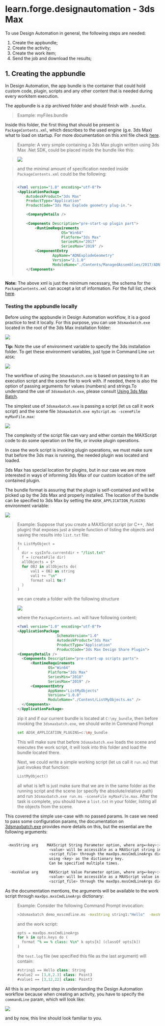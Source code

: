 # learn.forge.designautomation - 3ds Max


To use Design Automation in general, the following steps are needed:

1. Create the appbundle;
2. Create the activity;
3. Create the work item;
4. Send the job and download the results;


## 1. Creating the appbundle
In Design Automation, the app bundle is the container that could hold custom code, plugin, scripts and any other content that is needed during every workitem execution.

The appbundle is a zip archived folder and should finish with `.bundle`. 

> Example: myFiles.bundle
	
Inside this folder, the first thing that should be present is ` PackageContents.xml`, which describes to the used engine (g.e. 3ds Max) what to load on startup. For more documentation on this xml file check [here](https://help.autodesk.com/view/3DSMAX/2019/ENU/?guid=__developer_writing_plug_ins_packaging_plugins_packagexml_format_html).

> Example: A very simple containing a 3ds Max plugin written using 3ds Max .Net SDK, could be placed inside the bundle like this:
	
>![](./img/bundle_content.png)

> and the minimal amount of specification needed inside ` PackageContents.xml` could be the following:

>	```xml
>	
>	<?xml version="1.0" encoding="utf-8"?>
>	<ApplicationPackage 
>		AutodeskProduct="3ds Max" 
>		ProductType="Application"
>		ProductCode="3ds Max Explode geometry plug-in.">
>	
>		<CompanyDetails />	
>		
>		<Components Description="pre-start-up plugin part">
>			<RuntimeRequirements 
>						OS="Win64" 
>						Platform="3ds Max" 
>						SeriesMin="2017" 
>						SeriesMax="2019" />
>			<ComponentEntry 
>					AppName="ADNExplodeGeometry" 
>					Version="2.1.0" 
>					ModuleName="./Contents/ManagedAssemblies/2017/ADNExplodeGeometry.dll" />
>		</Components>
>	  
>	```


**Note:** The above xml is just the minimum necessary, the schema for the ` PackageContents.xml` can accept a lot of information. For the full list, check [here](https://help.autodesk.com/view/3DSMAX/2019/ENU/?guid=__developer_writing_plug_ins_packaging_plugins_packagexml_format_html).

### Testing the appbundle locally

Before using the appbundle in Design Automation workflow, it is a good practice to test it locally. For this purpose, you can use `3dsmaxbatch.exe` located in the root of the 3ds Max installation folder:

![](./img/exec.png)

**Tip:** Note the use of environment variable to specify the 3ds installation folder. To get these environment variables, just type in Command Line `set ADSK`:

![](./img/env.png)


The workflow of using the `3dsmaxbatch.exe` is based on passing to it an execution script and the scene file to work with.
If needed, there is also the option of passing arguments for values (numbers) and strings.To understand the use of `3dsmaxbatch.exe`, please consult [Using 3ds Max Batch](https://knowledge.autodesk.com/support/3ds-max/learn-explore/caas/CloudHelp/cloudhelp/2019/ENU/3DSMax-Batch/files/GUID-48A78515-C24B-4E46-AC5F-884FBCF40D59-htm.html).

The simplest use of `3dsmaxbatch.exe` is passing a script (let us call it work script) and the scene file `3dsmaxbatch.exe myScript.ms -sceneFile myMaxFile.max`:

![](./img/local_test.png)

The complexity of the script file can vary and either contain the MAXScript code to do some operation on the file, or invoke plugin operations.

In case the work script is invoking plugin operations, we must make sure that before the 3ds max is running, the needed plugin was located and loaded.

3ds Max has special location for plugins, but in our case we are more interested in ways of informing 3ds Max of our custom location of the self contained plugin.

The bundle format is assuring that the plugin is self-contained and will be picked up by the 3ds Max and properly installed. The location of the bundle can be specified to 3ds Max by setting the `ADSK_APPLICATION_PLUGINS` environment variable:

![](./img/bundle_location.png)


> Example: Suppose that you create a MAXScript script (or C++, .Net plugin) that exposes just a simple function of listing the objects and saving the results into `list.txt` file:
> 
> ```sql
> fn ListMyObject = 
>(
>	dir = sysInfo.currentdir + "/list.txt"
>	f = (createFile dir)
>	allObjects = $*
>	for OBJ in allObjects do(
>		val1 = OBJ as string
>		val1 += "\n"
>		format val1 to:f
>	)
>)
>```
> we can create a folder with the following structure
> 
> ![](./img/my_plugin_content.png)
> 
> where the `PackageContents.xml` will have following content:
> 
> ```xml
> <?xml version="1.0" encoding="utf-8"?>
><ApplicationPackage 
>					SchemaVersion="1.0"
>					AutodeskProduct="3ds Max"
>					ProductType="Application"
>					ProductCode="3ds Max Design Share Plugin">
><CompanyDetails />
>	<Components Description="pre-start-up scripts parts">
>		<RuntimeRequirements 
>				OS="Win64" 
>				Platform="3ds Max" 
>				SeriesMin="2018" 
>				SeriesMax="2019" />
>		<ComponentEntry 
>				AppName="ListMyObjects" 
>				Version="1.0.0"  
>				ModuleName="./Content/ListMyObjects.ms" />
>	</Components>
></ApplicationPackage>
> ```
> zip it and if our current bundle is located at `C:\my_bundle`, then before invoking the `3dsmaxbatch.exe`, we should write in Command Prompt
> 
> ```bash
> set ADSK_APPLICATION_PLUGINS=c:\my_bundle
> ```
> This will make sure that before `3dsmaxbatch.exe` loads the scene and executes the work script, it will look into this folder and load the bundle located there.
> 
> Next, we could write a simple working script (let us call it `run.ms`) that just invokes that function:
> 
> ```sql
> ListMyObject()
> ```
> 
> all what is left is just make sure that we are in the same folder as the running script and the scene (or specify the absolute/relative path) and run `3dsmaxbatch.exe run.ms -sceneFile myMaxFile.max`.
> After the task is complete, you should have a `list.txt` in your folder, listing all the objects from the scene.

This covered the simple use-case with no passed params. In case we need to pass some configuration params, the documentation on [3dsmaxbatch.exe](https://help.autodesk.com/view/3DSMAX/2019/ENU/?guid=GUID-48A78515-C24B-4E46-AC5F-884FBCF40D59) provides more details on this, but the essential are the following arguments:


```bash

 -mxsString arg    MAXScript String Parameter option, where arg=<key>:<value>
                    <value> will be accessible as a MAXScript string in
                    <script_file> through the maxOps.mxsCmdLineArgs dictionary
                    using <key> as the dictionary key.
                    Can be specified multiple times.

  -mxsValue arg     MAXScript Value Parameter option, where arg=<key>:<value>
                    <value> will be accessible as a MAXScript value in
                    <script_file> through the maxOps.mxsCmdLineArgs dictionary
```

As the documentation mentions, the arguments will be available to the work script through `maxOps.mxsCmdLineArgs` dictionary:

> Example: Consider the following Command Prompt invocation:
> 
> ```bash
> >3dsmaxbatch demo_mxscmdline.ms -mxsString string1:"Hello"  -mxsValue value1:"[3,12,22]" -mxsValue value2:"Point3 3 8 2.3" -listenerLog "test.log"
> ```
> 
> and the work script:
> 
> ```sql
> opts = maxOps.mxsCmdLineArgs
>for k in opts.keys do (
>	format "% == % class: %\n" k opts[k] (classOf opts[k])
>)
>```
> 
> the `test.log` file (we specified this file as the last argument) will contain:
> 
> ```sql
> #string1 == Hello class: String
> #value2 == [3,8,2.3] class: Point3
> #value1 == [3,12,22] class: Point3
>
>```

All this is an important step in understanding the Design Automation workflow because when creating an activity, you have to specify the `commandLine` param, which will look like:

![](./img/activity.png)

and by now, this line should look familiar to you.
